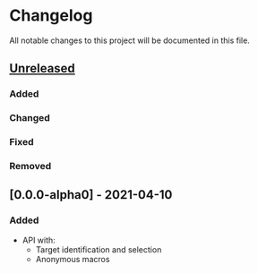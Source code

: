 # Changelog

All notable changes to this project will be documented in this file.



## [Unreleased]

### Added

### Changed

### Fixed

### Removed



## [0.0.0-alpha0] - 2021-04-10

### Added

- API with:
    - Target identification and selection
    - Anonymous macros



[Unreleased]: https://github.com/helins/medium.cljc/compare/0.0.0-alpha0...HEAD
[0.0.0-beta0]: https://github.com/helins/medium.cljc/tree/0.0.0-alpha0
